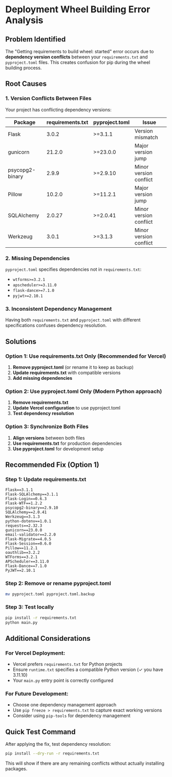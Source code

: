 # Deployment Wheel Building Error Analysis

## Problem Identified

The "Getting requirements to build wheel: started" error occurs due to **dependency version conflicts** between your `requirements.txt` and `pyproject.toml` files. This creates confusion for pip during the wheel building process.

## Root Causes

### 1. **Version Conflicts Between Files**

Your project has conflicting dependency versions:

| Package | requirements.txt | pyproject.toml | Issue |
|---------|------------------|----------------|--------|
| Flask | 3.0.2 | >=3.1.1 | Version mismatch |
| gunicorn | 21.2.0 | >=23.0.0 | Major version jump |
| psycopg2-binary | 2.9.9 | >=2.9.10 | Minor version conflict |
| Pillow | 10.2.0 | >=11.2.1 | Major version jump |
| SQLAlchemy | 2.0.27 | >=2.0.41 | Minor version conflict |
| Werkzeug | 3.0.1 | >=3.1.3 | Minor version conflict |

### 2. **Missing Dependencies**

`pyproject.toml` specifies dependencies not in `requirements.txt`:
- `wtforms>=3.2.1`
- `apscheduler>=3.11.0`
- `flask-dance>=7.1.0`
- `pyjwt>=2.10.1`

### 3. **Inconsistent Dependency Management**

Having both `requirements.txt` and `pyproject.toml` with different specifications confuses dependency resolution.

## Solutions

### Option 1: Use requirements.txt Only (Recommended for Vercel)

1. **Remove pyproject.toml** (or rename it to keep as backup)
2. **Update requirements.txt** with compatible versions
3. **Add missing dependencies**

### Option 2: Use pyproject.toml Only (Modern Python approach)

1. **Remove requirements.txt**
2. **Update Vercel configuration** to use pyproject.toml
3. **Test dependency resolution**

### Option 3: Synchronize Both Files

1. **Align versions** between both files
2. **Use requirements.txt** for production dependencies
3. **Use pyproject.toml** for development setup

## Recommended Fix (Option 1)

### Step 1: Update requirements.txt

```
Flask==3.1.1
Flask-SQLAlchemy==3.1.1
Flask-Login==0.6.3
Flask-WTF==1.2.2
psycopg2-binary==2.9.10
SQLAlchemy==2.0.41
Werkzeug==3.1.3
python-dotenv==1.0.1
requests==2.32.3
gunicorn==23.0.0
email-validator==2.2.0
Flask-Migrate==4.0.5
Flask-Session==0.6.0
Pillow==11.2.1
oauthlib==3.2.2
WTForms==3.2.1
APScheduler==3.11.0
Flask-Dance==7.1.0
PyJWT==2.10.1
```

### Step 2: Remove or rename pyproject.toml

```bash
mv pyproject.toml pyproject.toml.backup
```

### Step 3: Test locally

```bash
pip install -r requirements.txt
python main.py
```

## Additional Considerations

### For Vercel Deployment:
- Vercel prefers `requirements.txt` for Python projects
- Ensure `runtime.txt` specifies a compatible Python version (✓ you have 3.11.10)
- Your `main.py` entry point is correctly configured

### For Future Development:
- Choose one dependency management approach
- Use `pip freeze > requirements.txt` to capture exact working versions
- Consider using `pip-tools` for dependency management

## Quick Test Command

After applying the fix, test dependency resolution:

```bash
pip install --dry-run -r requirements.txt
```

This will show if there are any remaining conflicts without actually installing packages.